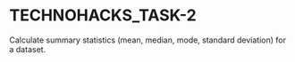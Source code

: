 # TECHNOHACKS_TASK-2
Calculate summary statistics (mean, median, mode, standard deviation) for a dataset.
